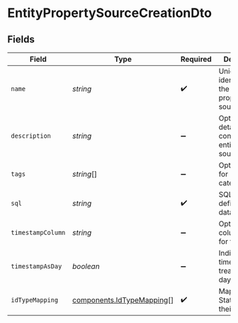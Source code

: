 # EntityPropertySourceCreationDto


## Fields

| Field                                                                  | Type                                                                   | Required                                                               | Description                                                            |
| ---------------------------------------------------------------------- | ---------------------------------------------------------------------- | ---------------------------------------------------------------------- | ---------------------------------------------------------------------- |
| `name`                                                                 | *string*                                                               | :heavy_check_mark:                                                     | Unique identifier for the entity property source.                      |
| `description`                                                          | *string*                                                               | :heavy_minus_sign:                                                     | Optional detailed context for the entity property source.              |
| `tags`                                                                 | *string*[]                                                             | :heavy_minus_sign:                                                     | Optional tags for categorization.                                      |
| `sql`                                                                  | *string*                                                               | :heavy_check_mark:                                                     | SQL query defining the data source.                                    |
| `timestampColumn`                                                      | *string*                                                               | :heavy_minus_sign:                                                     | Optional column name for timestamp.                                    |
| `timestampAsDay`                                                       | *boolean*                                                              | :heavy_minus_sign:                                                     | Indicates if the timestamp is treated as a day.                        |
| `idTypeMapping`                                                        | [components.IdTypeMapping](../../models/components/idtypemapping.md)[] | :heavy_check_mark:                                                     | Mappings of Statsig units to their columns.                            |